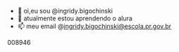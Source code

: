 - 👋 oi,eu sou @ingridy.bigochinski
- 🌱 atualmente estou aprendendo o alura 
- 📫 meu email @ingridy.bigochinski@escola.pr.gov.br

<!---
Ingridy2007/Ingridy2007 is a ✨ special ✨ repository because its `README.md` (this file) appears on your GitHub profile.
You can click the Preview link to take a look at your changes.
--->
008946
